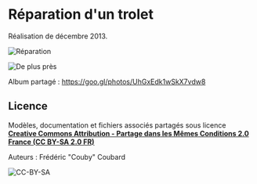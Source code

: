 # Réparation d'un trolet

Réalisation de décembre 2013.

![Réparation](https://lh3.googleusercontent.com/ECKm1SCCbJh3GSGBCK0m0xH4XGmmPj_Tj9bcApA3lyWyP147MwIUTt24XxfV5tNIv3CxDjUEnPb3PFdXpuS7iGQTODY6FR5qhF8ckS_ou3I-E_ryj8Y4kCHZOC3INHTtLvr6Qu0jk2Q848NfBz8GmKJq5BN5PJ5H5jmt4MKFt5217AUzmzbsigMU0KWt9noPMb6l7dl1nfWO1AYf56hqhK2zJFVEI48pjwsEbTarVevyVM1ZOlPxbIfhWBO3ALdy4nl5PLTy5vQDdzXo93cNRwT_g6Bv90_qtRbMadQgH0FKJ24lfv7n89BDhoiP6iSg5XTynh_gaWmgEpAFzGW8-lpOI-s5zQO3BXaA__yTSXm-R4ku7wwNQAm4CUmqx5xrL74tS1aqU45rSGWvTixsiq-Xt0GEJapewuhixLOT4SMpq3Ez_5JgifgW9LobIKRnBkiRn2GmT1R_rVSe8t_Rxp2zztChZna-IMk_b-b_MekCj3ieu5Vet-kVZxnvk8QtF-FkMX15elBnDaZc3LeqeUvwiUjcyobpbGekMVQtlt1_H_bFk2sBz28Vz-VmSovO1CTUtXTDH_UXeUAB9ouIeBKoYkM-AHMUt-Q0EDp8U3ZEmEks1e7Vt8IGCLeaBLJFgZqZY2URcbYTZV-S3PSY8qcXViJyZaskal-DnGVErg=w931-h698-no)

![De plus près](https://lh3.googleusercontent.com/n6iMbM_Qd7mdNiDf8zGU2dkwlCJ9tJ0eg6fFa0TQv1SP_pZN0zBXmU0T4mALISG7u9M4Sfj5aibw_3LepCu6kyl9tYdfYMIGiPrnYEL57QWUxbyQ3TP1xerbz9rCKSkdRY9CPZNimu5KI3tyQDZTjkXP8diiX0-DJHgzcy_JoCrITanYLZY7gw6ewbp7bkFmr0UIpV51Z1409O9otSKhok6OhplYC3L88qKhuG8V9wgSbdsmbdQLtMGjcz4TEZFhjLPwY-VuYjgduphQ0dKOOEvl9fsLSDA9IgLVYOVjahUMWwoXteu2-AipMRnC8qlG5Pp1kTXaf9Uhy7EkKTJqRYNoPjhR_Mxuji43_Tao09US4IxUPZgq_-b2scMiVgFpb-1Lq1LTZ_uRsCTpzUKhZmHwgISTCi1f6vMcFfIDHFj3LHQb0CFg78yB8kG_dxGUGf8i4blN6LpQeuR6b10wxsFIWDFFxAv8qfTzZYbu_0CgpdfITE-R5U5tFptrWCGxipWiDlvX_ek5EEULHyGvx1tCBwhKC238ccoGswIHiUVb6R17EPXSY_JhX-6tKUwEszE0C0bX7J20uuX9lTMdZpDS_Ee2JP9z6JCEmCvFQ1LHsmWj1zJqxd5a8Kp4QDSv2X1h4k_fb4D3P5dcg6FvHTl48DW8lz1zBIDO4FGsAg=w931-h698-no)

Album partagé : https://goo.gl/photos/UhGxEdk1wSkX7vdw8


## Licence

Modèles, documentation et fichiers associés partagés sous licence [**Creative Commons Attribution - Partage dans les Mêmes Conditions 2.0 France (CC BY-SA 2.0 FR)**](https://creativecommons.org/licenses/by-sa/2.0/fr)

Auteurs : Frédéric "Couby" Coubard

![CC-BY-SA](https://i.creativecommons.org/l/by-sa/2.0/nl/88x31.png)
